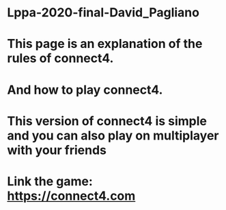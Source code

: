 # Lppa-2020-final-David_Pagliano
# This page is an explanation of the rules of connect4.
# And how to play connect4.
# This version of connect4 is simple and you can also play on multiplayer with your friends
# Link the game: https://connect4.com
